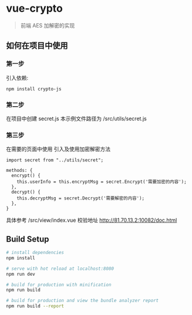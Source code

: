 # vue-crypto

> 前端 AES 加解密的实现

## 如何在项目中使用

### 第一步

引入依赖:

```
npm install crypto-js
```

### 第二步

在项目中创建 secret.js
本示例文件路径为 /src/utils/secret.js

### 第三步

在需要的页面中使用
引入及使用加密解密方法

```
import secret from "../utils/secret";

methods: {
  encrypt() {
    this.userInfo = this.encryptMsg = secret.Encrypt('需要加密的内容');
  },
  decrypt() {
    this.decryptMsg = secret.Decrypt('需要解密的内容');
  },
}
```

具体参考 /src/view/index.vue
校验地址 http://81.70.13.2:10082/doc.html

## Build Setup

```bash
# install dependencies
npm install

# serve with hot reload at localhost:8080
npm run dev

# build for production with minification
npm run build

# build for production and view the bundle analyzer report
npm run build --report
```
